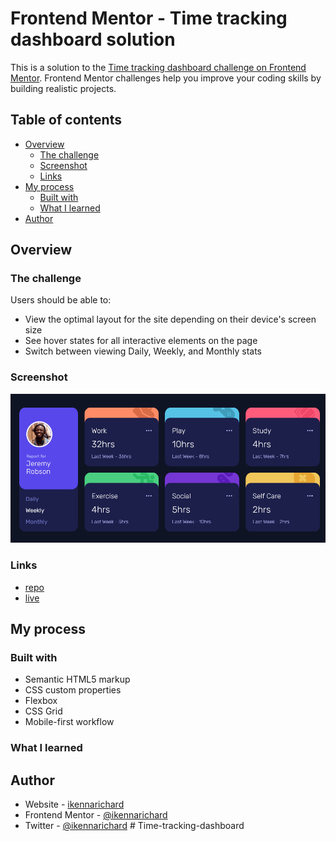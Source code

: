 # Frontend Mentor - Time tracking dashboard solution

This is a solution to the [Time tracking dashboard challenge on Frontend Mentor](https://www.frontendmentor.io/challenges/time-tracking-dashboard-UIQ7167Jw). Frontend Mentor challenges help you improve your coding skills by building realistic projects. 

## Table of contents

- [Overview](#overview)
  - [The challenge](#the-challenge)
  - [Screenshot](#screenshot)
  - [Links](#links)
- [My process](#my-process)
  - [Built with](#built-with)
  - [What I learned](#what-i-learned)
- [Author](#author)


## Overview

### The challenge

Users should be able to:

- View the optimal layout for the site depending on their device's screen size
- See hover states for all interactive elements on the page
- Switch between viewing Daily, Weekly, and Monthly stats

### Screenshot

![](./images/Screenshot_Time%20tracking%20dashboard.png)

### Links

- [repo](https://github.com/ikennarichard/time-tracking-dashboard-main)
- [live](https://ikennarichard.github.io/time-tracking-dashboard-main/)

## My process

### Built with

- Semantic HTML5 markup
- CSS custom properties
- Flexbox
- CSS Grid
- Mobile-first workflow

### What I learned


## Author

- Website - [ikennarichard](https://www.github.com/ikennarichard)
- Frontend Mentor - [@ikennarichard](https://www.frontendmentor.io/profile/ikennarichard)
- Twitter - [@ikennarichard](https://www.twitter.com/ikennarichard_)
#   T i m e - t r a c k i n g - d a s h b o a r d 
 
 